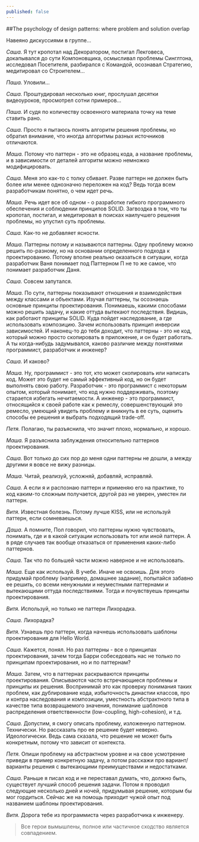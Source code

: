 ```yaml
---
published: false
---
```

##The psychology of design patterns: where problem and solution overlap

Навеяно дискуссиями в группе...

*Саша.* Я тут кропотал над Декоратором, постигал Лекговеса, докапывался до сути
Компоновщика, осмысливал проблемы Синглтона, исследовал Посетителя, разбирался
с Командой, осознавал Стратегию, медитировал со Строителем...

*Паша.* Уловили...

*Саша.* Проштудировал несколько книг, прослушал десятки видеоуроков, просмотрел
сотни примеров...

*Паша.* И судя по количеству освоенного материала точку на теме ставить рано.

*Саша.* Просто я пытаюсь понять алгоритм решения проблемы, но обратил внимание,
что иногда алгоритмы разных источников отличаются.

*Маша.* Потому что паттерн - это не образец кода, а название проблемы, и в
зависимости от деталей алгоритм можно немножко модифицировать.

*Саша.* Меня это как-то с толку сбивает. Разве паттерн не должен быть более или
менее однозначно переложен на код? Ведь тогда всем разработчикам понятно, о чем
идет речь.

*Маша.* Речь идет все об одном - о разработке гибкого программного обеспечения и
соблюдении принципов SOLID. Загвоздка в том, что ты кропотал, постигал, и
медитировал в поисках наилучшего решения проблемы, но упустил суть проблемы.

*Саша.* Как-то не добавляет ясности.

*Маша.* Паттерны потому и называются паттерны. Одну проблему можно решить
по-разному, но на основании определенного подхода к проектированию.
Потому вполне реально оказаться в ситуации, когда разработчик Ваня понимает
под Паттерном П не то же самое, что понимает разработчик Даня.

*Саша.* Совсем запутался.

*Маша.* По сути, паттерны показывают отношения и взаимодействия между классами и
объектами. Изучая паттерны, ты осознаешь основные принципы проектирования.
Понимаешь, какими способами можно решить задачу, и какие оттуда вытекают
последствия. Видишь, как работают принципы SOLID. Куда пойдет наследование, а
где использовать композицию. Зачем использовать принцип инверсии зависимостей.
И наконец-то до тебя доходит, что паттерны - это не код, который можно просто
скопировать в приложение, и он будет работать. А ты когда-нибудь задумывался,
каково различие между понятиями программист, разработчик и инженер?

*Саша.* И каково?

*Маша.* Ну, программист - это тот, кто может скопировать или написать код. Может
это будет не самый эффективный код, но он будет выполнять свою работу.
Разработчик - это программист с некоторым опытом, который понимает, что код нужно
поддерживать, поэтому старается избегать нечитаемости. А инженер - это программист,
относящийся к своей работе как к ремеслу, совершенствующий это ремесло, умеющий
увидеть проблему и вникнуть в ее суть, оценить способы ее решения и выбрать
подходящий trade-off.

*Петя.* Полагаю, ты разъяснила, что значит плохо, нормально, и хорошо.

*Маша.* Я разъяснила заблуждения относительно паттернов проектирования.

*Саша.* Вот только до сих пор до меня одни паттерны не дошли, а между другими я вовсе
не вижу разницы.

*Маша.* Читай, реализуй, усложняй, добавляй, исправляй.

*Саша.* А если я и распознаю паттерн и применяю его на практике, то код каким-то
сложным получается, другой раз не уверен, уместен ли паттерн.

*Витя.* Известная болезнь. Потому лучше KISS, или не используй паттерн, если
сомневаешься.

*Даша.* А помните, Пол говорил, что паттерны нужно чувствовать, понимать, где и
в какой ситуации использовать тот или иной паттерн. А в ряде случаев так вообще
отказаться от применения каких-либо паттернов.

*Саша.* Так что по большей части можно наверное и не использовать.

*Маша.* Еще как используй. В учебе. Иначе не освоишь. Для этого придумай проблему
(например, домашнее задание), попытайся забавно ее решить, со всеми ненужными и
неуместными паттернами и вытекающими оттуда последствиями. Тогда и почувствуешь
принципы проектирования.

*Витя.* Используй, но только не паттерн Лихорадка.

*Саша.* Лихорадка?

*Витя.* Узнаешь про паттерн, когда начнешь использовать шаблоны проектирования для
Hello World.

*Саша.* Кажется, понял. Но раз паттерны - все о принципах проектирования, зачем
тогда Барри собеседовать нас не только по принципам проектирования, но и по
паттернам?

*Маша.* Затем, что в паттернах раскрываются принципы проектирования. Описываются
часто встречающиеся проблемы и принципы их решения. Воспринимай это как проверку
понимания таких проблем, как дублирование кода, избыточность династии классов,
про и контра наследования и композиции, уместность абстрактного типа в качестве
типа возвращаемого значения, понимание шаблонов распределения ответственности
(low-coupling, high-cohesion), и т.д.

*Саша.* Допустим, я смогу описать проблему, изложенную паттерном. Технически. Но
рассказать про ее решение будет неверно. Идеологически. Ведь сама сказала, что
решение не может быть конкретным, потому что зависит от контекста.

*Петя.* Опиши проблему на абстрактном уровне и на свое усмотрение приведи в пример
конкретную задачу, а потом расскажи про вариант/варианты решения с вытекающими
преимуществами и недостатками.

*Саша.* Раньше я писал код и не переставал думать, что, должно быть, существует
лучший способ решения задачи. Потом я проводил следующие несколько дней и ночей,
придумывая решение, которым бы мог гордиться. Сейчас же на помощь приходит чужой
опыт под названием шаблоны проектирования.

*Витя.* Дорога тебе из программиста через разработчика к инженеру.

> Все герои вымышлены, полное или частичное сходство является совпадением.

